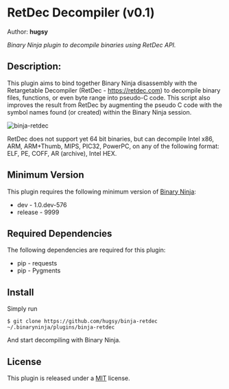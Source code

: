 # RetDec Decompiler (v0.1)
Author: **hugsy**

_Binary Ninja plugin to decompile binaries using RetDec API._

## Description:

This plugin aims to bind together Binary Ninja disassembly with the Retargetable Decompiler (RetDec - https://retdec.com) to decompile binary files, functions, or even byte range into pseudo-C code.
This script also improves the result from RetDec by augmenting the pseudo C code with the symbol names found (or created) within the Binary Ninja session.

![binja-retdec](http://i.imgur.com/E1RURpo.png)

RetDec does not support yet 64 bit binaries, but can decompile Intel x86, ARM,
ARM+Thumb, MIPS, PIC32, PowerPC, on any of the following format: ELF, PE, COFF,
AR (archive), Intel HEX.



## Minimum Version

This plugin requires the following minimum version of [Binary Ninja](https://binary.ninja):

 * dev - 1.0.dev-576
 * release - 9999


## Required Dependencies

The following dependencies are required for this plugin:

 * pip - requests
 * pip - Pygments


## Install

Simply run
```
$ git clone https://github.com/hugsy/binja-retdec ~/.binaryninja/plugins/binja-retdec
```

And start decompiling with Binary Ninja.


## License

This plugin is released under a [MIT](LICENSE) license.
